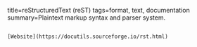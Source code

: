 title=reStructuredText (reST)
tags=format, text, documentation
summary=Plaintext markup syntax and parser system.
~~~~~~

[Website](https://docutils.sourceforge.io/rst.html)

